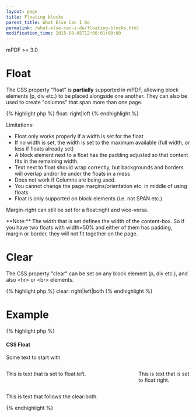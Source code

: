```yaml
---
layout: page
title: Floating blocks
parent_title: What Else Can I Do
permalink: /what-else-can-i-do/floating-blocks.html
modification_time: 2015-08-05T12:00:01+00:00
---
```


mPDF &gt;= 3.0

# Float

The CSS property "float" is **partially** supported in mPDF, allowing block elements (p, div etc.) to be placed alongside one another. They can also be used to create "columns" that span more than one page.

{% highlight php %}
float: right|left
{% endhighlight %}

Limitations:

<ul>
<li>Float only works properly if a width is set for the float</li>
<li>If no width is set, the width is set to the maximum available (full width, or less if floats already set)</li>
<li>A block element next to a float has the padding adjusted so that content fits in the remaining width.</li>
<li>Text next to float should wrap correctly, but backgrounds and borders will overlap and/or lie under the floats in a mess</li>
<li>Does not work if Columns are being used.</li>
<li>You cannot change the page margins/orientation etc. in middle of using floats</li>
<li>Float is only supported on block elements (i.e. not SPAN etc.)</li>
</ul>

Margin-right can still be set for a float:right and vice-versa.

<div class="alert alert-info" role="alert">**Note:** The width that is set defines the width of the content-box. So if you have two floats with width=50% and either of them has padding, margin or border, they will not fit together on the page.</div>

# Clear

The CSS property "clear" can be set on any block element (p, div etc.), and also &lt;hr&gt; or &lt;br&gt; elements.

{% highlight php %}
clear: right|left|both
{% endhighlight %}

# Example

{% highlight php %}
<h4>CSS Float</h4>

<div>

Some text to start with

<div style="float: right; width: 28%;">

This is text that is set to float:right.

</div>

<div style="float: left; width: 54%;">

This is text that is set to float:left.

</div>

<div style="clear: both; margin: 0pt; padding: 0pt; "></div>

This is text that follows the clear:both.

</div>
{% endhighlight %}

